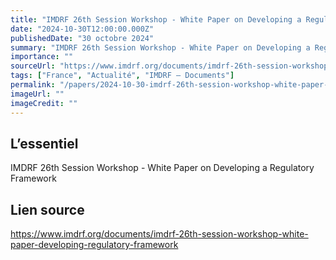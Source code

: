 ```yaml
---
title: "IMDRF 26th Session Workshop - White Paper on Developing a Regulatory Framework"
date: "2024-10-30T12:00:00.000Z"
publishedDate: "30 octobre 2024"
summary: "IMDRF 26th Session Workshop - White Paper on Developing a Regulatory Framework"
importance: ""
sourceUrl: "https://www.imdrf.org/documents/imdrf-26th-session-workshop-white-paper-developing-regulatory-framework"
tags: ["France", "Actualité", "IMDRF — Documents"]
permalink: "/papers/2024-10-30-imdrf-26th-session-workshop-white-paper-on-developing-a-regulatory-framework"
imageUrl: ""
imageCredit: ""
---
```


## L’essentiel

IMDRF 26th Session Workshop - White Paper on Developing a Regulatory Framework

## Lien source

https://www.imdrf.org/documents/imdrf-26th-session-workshop-white-paper-developing-regulatory-framework
